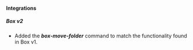 
#### Integrations
##### Box v2
- Added the ***box-move-folder*** command to match the functionality found in Box v1.
